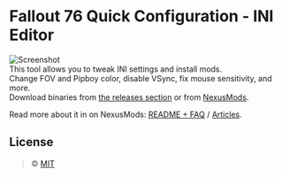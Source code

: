 # Fallout 76 Quick Configuration - INI Editor

![Screenshot](https://github.com/FelisDiligens/Fallout76-QuickConfiguration/raw/master/Fo76ini/banner.png)<br>
This tool allows you to tweak INI settings and install mods.<br>
Change FOV and Pipboy color, disable VSync, fix mouse sensitivity, and more.<br>
Download binaries from [the releases section](https://github.com/FelisDiligens/Fallout76-QuickConfiguration/releases) or from [NexusMods](https://www.nexusmods.com/fallout76/mods/546?tab=files).

Read more about it in on NexusMods: [README + FAQ](https://www.nexusmods.com/fallout76/mods/546) / [Articles](https://www.nexusmods.com/fallout76/mods/546?tab=articles).

## License

> © [MIT](https://github.com/FelisDiligens/Fallout76-QuickConfiguration/blob/master/LICENSE)